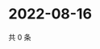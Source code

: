 # 2022-08-16

共 0 条

<!-- BEGIN WEIBO -->
<!-- 最后更新时间 Tue Aug 16 2022 12:29:12 GMT+0800 (China Standard Time) -->

<!-- END WEIBO -->
